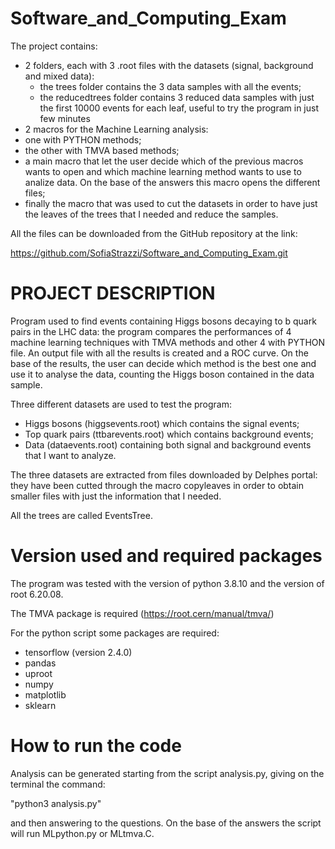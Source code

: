 # Software_and_Computing_Exam

The project contains:
- 2 folders, each with 3 .root files with the datasets (signal, background and mixed data):
  - the trees folder contains the 3 data samples with all the events;
  - the reducedtrees folder contains 3 reduced data samples with just the first 10000 events for each leaf, useful to try the program in just few minutes
-  2 macros for the Machine Learning analysis:
  - one with PYTHON methods;
  - the other with TMVA based methods;
- a main macro that let the user decide which of the previous macros wants to open and which machine learning method wants to use to analize data. On the base of the answers this macro opens the different files;
- finally the macro that was used to cut the datasets in order to have just the leaves of the trees that I needed and reduce the samples.


All the files can be downloaded from the GitHub repository at the link:

https://github.com/SofiaStrazzi/Software_and_Computing_Exam.git

# PROJECT DESCRIPTION

Program used to find events containing Higgs bosons decaying to b quark pairs in the LHC data: the program compares the performances of 4 machine learning techniques with TMVA methods and other 4 with PYTHON file. An output file with all the results is created and a ROC curve. On the base of the results, the user can decide which method is the best one and use it to analyse the data, counting the Higgs boson contained in the data sample.

Three different datasets are used to test the program:
- Higgs bosons (higgsevents.root) which contains the signal events;
- Top quark pairs (ttbarevents.root) which contains background events;
- Data (dataevents.root) containing both signal and background events that I want to analyze.

The three datasets are extracted from files downloaded by Delphes portal:
they have been cutted through the macro copyleaves in order to obtain smaller files with just the information that I needed.

All the trees are called EventsTree. 


# Version used and required packages

The program was tested with the version of python 3.8.10 and the version of root 6.20.08.

The TMVA package is required (https://root.cern/manual/tmva/)

For the python script some packages are required:
- tensorflow (version 2.4.0)
- pandas
- uproot
- numpy
- matplotlib
- sklearn


# How to run the code 

Analysis can be generated starting from the script analysis.py, giving on the terminal the command:

"python3 analysis.py" 

and then answering to the questions. On the base of the answers the script will run MLpython.py or MLtmva.C.
